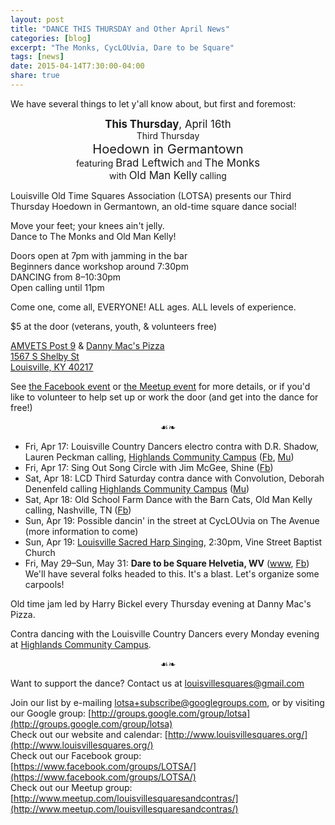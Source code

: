 ```yaml
---
layout: post
title: "DANCE THIS THURSDAY and Other April News"
categories: [blog] 
excerpt: "The Monks, CycLOUvia, Dare to be Square"
tags: [news]
date: 2015-04-14T7:30:00-04:00
share: true
---
```


We have several things to let y'all know about, but first and foremost:

<p style="text-align:center"><span style="font-size:120%"><strong>This Thursday</strong>, April 16th</span><br />
Third Thursday<br />
<span style="font-size:144%">Hoedown in Germantown</span><br />
featuring <span style="font-size:120%">Brad Leftwich</span> and <span style="font-size:120%">The Monks</span><br />
with <span style="font-size:120%">Old Man Kelly</span> calling</p>

Louisville Old Time Squares Association (LOTSA) presents our Third 
Thursday Hoedown in Germantown, an old-time square dance social!

Move your feet; your knees ain't jelly.  
Dance to The Monks and Old Man Kelly!

Doors open at 7pm with jamming in the bar  
Beginners dance workshop around 7:30pm  
DANCING from 8–10:30pm  
Open calling until 11pm

Come one, come all, EVERYONE! ALL ages. ALL levels of experience.

$5 at the door (veterans, youth, & volunteers free)

[AMVETS Post 9](https://www.facebook.com/Amvetspost9)
& [Danny Mac's Pizza](http://www.dannymacspizza.com/)  
[1567 S Shelby St][AMVETS map]  
[Louisville, KY 40217][AMVETS map]

See [the Facebook event](https://www.facebook.com/events/1570795783188758/)
or [the Meetup event](http://www.meetup.com/louisvillesquaresandcontras/events/220423745/)
for more details, or if you'd like to volunteer to help set up or work the door (and get into the dance for free!)

<p style="text-align:center">☙❧</p>

*   Fri, Apr 17: Louisville Country Dancers electro contra with D.R. Shadow, Lauren Peckman calling, [Highlands Community Campus] ([Fb](https://www.facebook.com/events/1635700179982051/), [Mu](http://www.meetup.com/louisvillesquaresandcontras/events/221538132/))
*   Fri, Apr 17: Sing Out Song Circle with Jim McGee, Shine ([Fb](https://www.facebook.com/events/978288965514872/))
*   Sat, Apr 18: LCD Third Saturday contra dance with Convolution, Deborah Denenfeld calling [Highlands Community Campus] ([Mu](http://www.meetup.com/louisvillesquaresandcontras/events/220971871/))
*   Sat, Apr 18: Old School Farm Dance with the Barn Cats, Old Man Kelly calling, Nashville, TN ([Fb](https://www.facebook.com/events/393896004130054/))
*   Sun, Apr 19: Possible dancin' in the street at CycLOUvia on The Avenue (more information to come)
*   Sun, Apr 19: [Louisville Sacred Harp Singing](https://www.facebook.com/groups/morethemerriershapes/), 2:30pm, Vine Street Baptist Church
*   Fri, May 29–Sun, May 31: **Dare to be Square Helvetia, WV** ([www](http://mountaindancetrail.org/364-2/), [Fb](https://www.facebook.com/events/812567478791147/))  
    We'll have several folks headed to this. It's a blast. Let's organize some carpools!

Old time jam led by Harry Bickel every Thursday evening at Danny Mac's Pizza.

Contra dancing with the Louisville Country Dancers every Monday evening at [Highlands Community Campus].

<p style="text-align:center">☙❧</p>

Want to support the dance? Contact us at [louisvillesquares@gmail.com](mailto:louisvillesquares@gmail.com)

Join our list by e-mailing [lotsa+subscribe@googlegroups.com](mailto:lotsa+subscribe@googlegroups.com), or by visiting our Google group: [http://groups.google.com/group/lotsa](http://groups.google.com/group/lotsa)  
Check out our website and calendar: [http://www.louisvillesquares.org/](http://www.louisvillesquares.org/)  
Check out our Facebook group: [https://www.facebook.com/groups/LOTSA/](https://www.facebook.com/groups/LOTSA/)  
Check out our Meetup group: [http://www.meetup.com/louisvillesquaresandcontras/](http://www.meetup.com/louisvillesquaresandcontras/)  

[AMVETS map]: http://maps.google.com/?q=AMVETS+Post+9,+1567+S+Shelby+St,+Louisville,+KY+40217
[Highlands Community Campus]: https://www.facebook.com/pages/Highlands-Community-Campus/1400989626838399
